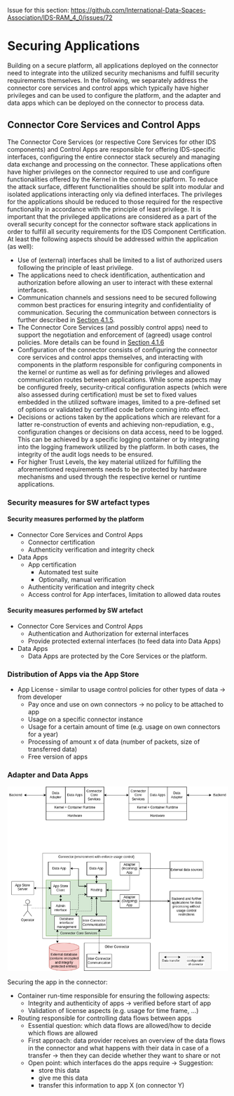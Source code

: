 Issue for this section: https://github.com/International-Data-Spaces-Association/IDS-RAM_4_0/issues/72
# Securing Applications

Building on a secure platform, all applications deployed on the connector need to integrate into the utilized security mechanisms and fulfill security requirements themselves.
In the following, we separately address the connector core services and control apps which typically have higher privileges and can be used to configure the platform, and the adapter and data apps which can be deployed on the connector to process data.

## Connector Core Services and Control Apps
The Connector Core Services (or respective Core Services for other IDS components) and Control Apps are responsible for offering IDS-specific interfaces, configuring the entire connector stack securely and managing data exchange and processing on the connector.
These applications often have higher privileges on the connector required to use and configure functionalities offered by the Kernel in the connector platform.
To reduce the attack surface, different functionalities should be split into modular and isolated applications interacting only via defined interfaces. The privileges for the applications should be reduced to those required for the respective functionality in accordance with the principle of least privilege.
It is important that the privileged applications are considered as a part of the overall security concept for the connector software stack applications in order to fulfill all security requirements for the IDS Component Certification. At least the following aspects should be addressed within the application (as well):
* Use of (external) interfaces shall be limited to a list of authorized users following the principle of least privilege.
* The applications need to check identification, authentication and authorization before allowing an user to interact with these external interfaces.
* Communication channels and sessions need to be secured following common best practices for ensuring integrity and confidentiality of communication. Securing the communication between connectors is further described in [Section 4.1.5](./4_1_5_Securing_Interaction_between_IDS_components.md).
* The Connector Core Services (and possibly control apps) need to support the negotiation and enforcement of (agreed) usage control policies. More details can be found in [Section 4.1.6](./4_1_6_Usage_Control.md)
* Configuration of the connector consists of configuring the connector core services and control apps themselves, and interacting with components in the platform responsible for configuring components in the kernel or runtime as well as for defining privileges and allowed communication routes between applications. While some aspects may be configured freely, security-critical configuration aspects (which were also assessed during certification) must be set to fixed values embedded in the utilized software images, limited to a pre-defined set of options or validated by certified code before coming into effect.
* Decisions or actions taken by the applications which are relevant for a latter re-construction of events and achieving non-repudiation, e.g., configuration changes or decisions on data access,  need to be logged. This can be achieved by a specific logging container or by integrating into the logging framework utilized by the platform. In both cases, the integrity of the audit logs needs to be ensured.
* For higher Trust Levels, the key material utilized for fulfilling the aforementioned requirements needs to be protected by hardware mechanisms and used through the respective kernel or runtime applications.

### Security measures for SW artefact types
#### Security measures performed by the platform
* Connector Core Services and Control Apps
  * Connector certification
  * Authenticity verification and integrity check
* Data Apps
  * App certification
    * Automated test suite
    * Optionally, manual verification
  * Authenticity verification and integrity check 
  * Access control for App interfaces, limitation to allowed data routes
   
#### Security measures performed by SW artefact
* Connector Core Services and Control Apps
  * Authentication and Authorization for external interfaces 
  * Provide protected external interfaces (to feed data into Data Apps)
* Data Apps  
  * Data Apps are protected by the Core Services or the platform.   


### Distribution of Apps via the App Store
* App License - similar to usage control policies for other types of data -> from developer
  * Pay once and use on own connectors -> no policy to be attached to app
  * Usage on a specific connector instance
  * Usage for a certain amount of time (e.g. usage on own connectors for a year)
  * Processing of amount x of data (number of packets, size of transferred data)
  * Free version of apps

### Adapter and Data Apps

![App Interactions](./media/app_interaction.png)

Securing the app in the connector:
* Container run-time responsible for ensuring the following aspects:
  * Integrity and authenticity of apps -> verified before start of app
  * Validation of license aspects (e.g. usage for time frame, ...)
* Routing responsible for controlling data flows between apps
  * Essential question: which data flows are allowed/how to decide which flows are allowed
  * First approach: data provider receives an overview of the data flows in the connector and what happens with their data in case of a transfer -> then they can decide whether they want to share or not
  * Open point: which interfaces do the apps require → Suggestion:
    * store this data
    * give me this data
    * transfer this information to app X (on connector Y)
